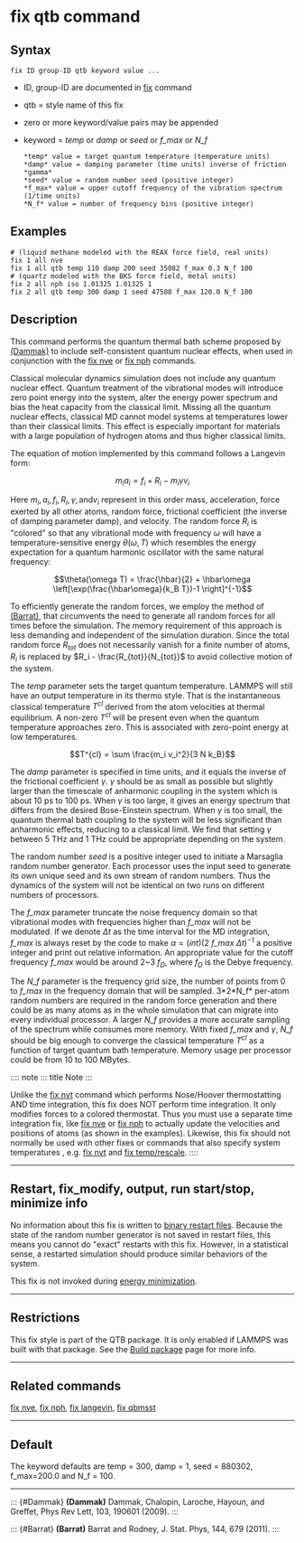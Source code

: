 # fix qtb command

## Syntax

    fix ID group-ID qtb keyword value ...

-   ID, group-ID are documented in [fix](fix) command

-   qtb = style name of this fix

-   zero or more keyword/value pairs may be appended

-   keyword = *temp* or *damp* or *seed* or *f_max* or *N_f*

        *temp* value = target quantum temperature (temperature units)
        *damp* value = damping parameter (time units) inverse of friction *gamma*
        *seed* value = random number seed (positive integer)
        *f_max* value = upper cutoff frequency of the vibration spectrum (1/time units)
        *N_f* value = number of frequency bins (positive integer)

## Examples

``` LAMMPS
# (liquid methane modeled with the REAX force field, real units)
fix 1 all nve
fix 1 all qtb temp 110 damp 200 seed 35082 f_max 0.3 N_f 100
# (quartz modeled with the BKS force field, metal units)
fix 2 all nph iso 1.01325 1.01325 1
fix 2 all qtb temp 300 damp 1 seed 47508 f_max 120.0 N_f 100
```

## Description

This command performs the quantum thermal bath scheme proposed by
[(Dammak)](Dammak) to include self-consistent quantum nuclear effects,
when used in conjunction with the [fix nve](fix_nve) or [fix
nph](fix_nh) commands.

Classical molecular dynamics simulation does not include any quantum
nuclear effect. Quantum treatment of the vibrational modes will
introduce zero point energy into the system, alter the energy power
spectrum and bias the heat capacity from the classical limit. Missing
all the quantum nuclear effects, classical MD cannot model systems at
temperatures lower than their classical limits. This effect is
especially important for materials with a large population of hydrogen
atoms and thus higher classical limits.

The equation of motion implemented by this command follows a Langevin
form:

$$m_i a_i = f_i + R_i - m_i\gamma v_i$$

Here $m_i, a_i, f_i, R_i, \gamma, \textrm{and} v_i$ represent in this
order mass, acceleration, force exerted by all other atoms, random
force, frictional coefficient (the inverse of damping parameter damp),
and velocity. The random force $R_i$ is \"colored\" so that any
vibrational mode with frequency $\omega$ will have a
temperature-sensitive energy $\theta(\omega,T)$ which resembles the
energy expectation for a quantum harmonic oscillator with the same
natural frequency:

$$\theta(\omega T) = \frac{\hbar}{2} + \hbar\omega \left[\exp(\frac{\hbar\omega}{k_B T})-1 \right]^{-1}$$

To efficiently generate the random forces, we employ the method of
[(Barrat)](Barrat), that circumvents the need to generate all random
forces for all times before the simulation. The memory requirement of
this approach is less demanding and independent of the simulation
duration. Since the total random force $R_{tot}$ does not necessarily
vanish for a finite number of atoms, $R_i$ is replaced by
$R_i - \frac{R_{tot}}{N_{tot}}$ to avoid collective motion of the
system.

The *temp* parameter sets the target quantum temperature. LAMMPS will
still have an output temperature in its thermo style. That is the
instantaneous classical temperature $T^{cl}$ derived from the atom
velocities at thermal equilibrium. A non-zero $T^{cl}$ will be present
even when the quantum temperature approaches zero. This is associated
with zero-point energy at low temperatures.

$$T^{cl} = \sum \frac{m_i v_i^2}{3 N k_B}$$

The *damp* parameter is specified in time units, and it equals the
inverse of the frictional coefficient $\gamma$. $\gamma$ should be as
small as possible but slightly larger than the timescale of anharmonic
coupling in the system which is about 10 ps to 100 ps. When $\gamma$ is
too large, it gives an energy spectrum that differs from the desired
Bose-Einstein spectrum. When $\gamma$ is too small, the quantum thermal
bath coupling to the system will be less significant than anharmonic
effects, reducing to a classical limit. We find that setting $\gamma$
between 5 THz and 1 THz could be appropriate depending on the system.

The random number *seed* is a positive integer used to initiate a
Marsaglia random number generator. Each processor uses the input seed to
generate its own unique seed and its own stream of random numbers. Thus
the dynamics of the system will not be identical on two runs on
different numbers of processors.

The *f_max* parameter truncate the noise frequency domain so that
vibrational modes with frequencies higher than *f_max* will not be
modulated. If we denote $\Delta t$ as the time interval for the MD
integration, *f_max* is always reset by the code to make
$\alpha = (int)(2$ *f_max* $\Delta t)^{-1}$ a positive integer and print
out relative information. An appropriate value for the cutoff frequency
*f_max* would be around 2\~3 $f_D$, where $f_D$ is the Debye frequency.

The *N_f* parameter is the frequency grid size, the number of points
from 0 to *f_max* in the frequency domain that will be sampled.
3\*2\*N_f\* per-atom random numbers are required in the random force
generation and there could be as many atoms as in the whole simulation
that can migrate into every individual processor. A larger *N_f*
provides a more accurate sampling of the spectrum while consumes more
memory. With fixed *f_max* and $\gamma$, *N_f* should be big enough to
converge the classical temperature $T^{cl}$ as a function of target
quantum bath temperature. Memory usage per processor could be from 10 to
100 MBytes.

:::: note
::: title
Note
:::

Unlike the [fix nvt](fix_nh) command which performs Nose/Hoover
thermostatting AND time integration, this fix does NOT perform time
integration. It only modifies forces to a colored thermostat. Thus you
must use a separate time integration fix, like [fix nve](fix_nve) or
[fix nph](fix_nh) to actually update the velocities and positions of
atoms (as shown in the examples). Likewise, this fix should not normally
be used with other fixes or commands that also specify system
temperatures , e.g. [fix nvt](fix_nh) and [fix
temp/rescale](fix_temp_rescale).
::::

------------------------------------------------------------------------

## Restart, fix_modify, output, run start/stop, minimize info

No information about this fix is written to [binary restart
files](restart). Because the state of the random number generator is not
saved in restart files, this means you cannot do \"exact\" restarts with
this fix. However, in a statistical sense, a restarted simulation should
produce similar behaviors of the system.

This fix is not invoked during [energy minimization](minimize).

------------------------------------------------------------------------

## Restrictions

This fix style is part of the QTB package. It is only enabled if LAMMPS
was built with that package. See the [Build package](Build_package) page
for more info.

------------------------------------------------------------------------

## Related commands

[fix nve](fix_nve), [fix nph](fix_nh), [fix langevin](fix_langevin),
[fix qbmsst](fix_qbmsst)

------------------------------------------------------------------------

## Default

The keyword defaults are temp = 300, damp = 1, seed = 880302,
f_max=200.0 and N_f = 100.

------------------------------------------------------------------------

::: {#Dammak}
**(Dammak)** Dammak, Chalopin, Laroche, Hayoun, and Greffet, Phys Rev
Lett, 103, 190601 (2009).
:::

::: {#Barrat}
**(Barrat)** Barrat and Rodney, J. Stat. Phys, 144, 679 (2011).
:::
